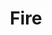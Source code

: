 ---
title: "Fire"
masterVideo: "RU1uB6i7waM"
answer1: "It7107ELQvY"
answer2: "QGJuMBdaqIw"
answer3: "wmin5WkOuPw"
quizdate: 2020-09-04
draft: true
imglink: "fire-title.png"
weight: 3
---
